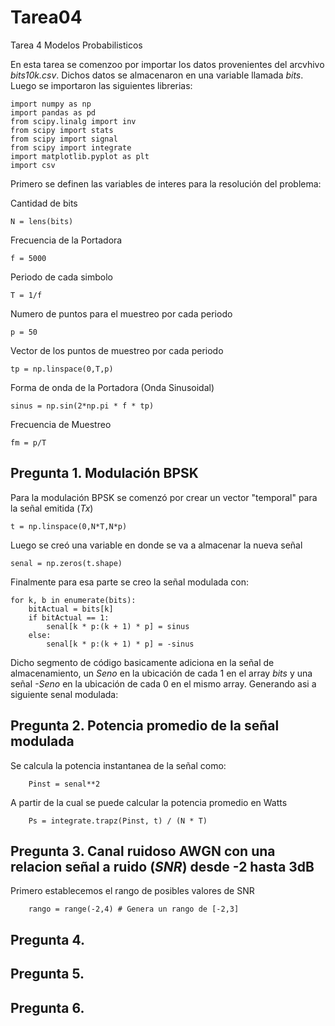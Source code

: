 # Tarea04
Tarea 4 Modelos Probabilisticos

En esta tarea se comenzoo por importar los datos provenientes del arcvhivo *bits10k.csv*. Dichos datos se almacenaron en una variable llamada *bits*. Luego se importaron las siguientes librerias:

    import numpy as np
    import pandas as pd
    from scipy.linalg import inv
    from scipy import stats
    from scipy import signal
    from scipy import integrate
    import matplotlib.pyplot as plt
    import csv

Primero se definen las variables de interes para la resolución del problema:  

Cantidad de bits

    N = lens(bits)
    
Frecuencia de la Portadora

    f = 5000
    
Periodo de cada simbolo

    T = 1/f

Numero de puntos para el muestreo por cada periodo 

    p = 50
    
Vector de los puntos de muestreo por cada periodo

    tp = np.linspace(0,T,p)
    
Forma de onda de la Portadora (Onda Sinusoidal) 

    sinus = np.sin(2*np.pi * f * tp)
    
Frecuencia de Muestreo

    fm = p/T
    

    

## Pregunta 1. Modulación BPSK
Para la modulación BPSK se comenzó por crear un vector "temporal" para la señal emitida (*Tx*) 

    t = np.linspace(0,N*T,N*p)
    
Luego se creó una variable en donde se va a almacenar la nueva señal


    senal = np.zeros(t.shape)
   
Finalmente para esa parte se creo la señal modulada con:

    for k, b in enumerate(bits):
        bitActual = bits[k]
        if bitActual == 1:
            senal[k * p:(k + 1) * p] = sinus
        else:
            senal[k * p:(k + 1) * p] = -sinus
 
Dicho segmento de código basicamente adiciona en la señal de almacenamiento, un *Seno* en la ubicación de cada 1 en el array *bits* y una señal *-Seno* en la ubicación de cada 0 en el mismo array. Generando asi a siguiente senal modulada:


## Pregunta 2. Potencia promedio de la señal modulada
Se calcula la potencia instantanea de la señal como:

        Pinst = senal**2

A partir de la cual se puede calcular la potencia promedio en Watts

        Ps = integrate.trapz(Pinst, t) / (N * T)
                
## Pregunta 3. Canal ruidoso AWGN con una relacion señal a ruido (*SNR*) desde -2 hasta 3dB
Primero establecemos el rango de posibles valores de SNR

        rango = range(-2,4) # Genera un rango de [-2,3]


## Pregunta 4.
## Pregunta 5.
## Pregunta 6. 
